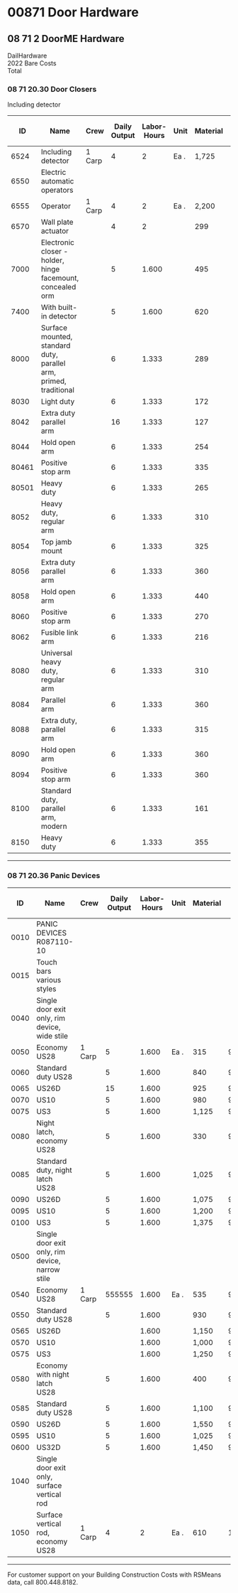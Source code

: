 # 00871 Door Hardware

## 08 71 2 DoorME Hardware

DailHardware  
2022 Bare Costs  
Total

### 08 71 20.30 Door Closers

Including detector

| ID    | Name                                              | Crew   | Daily Output | Labor-Hours | Unit | Material | Labor | Equipment | Total | Total Incl O&P |
|-------|---------------------------------------------------|--------|--------------|-------------|------|----------|-------|-----------|-------|----------------|
| 6524  | Including detector                                | 1 Carp | 4            | 2           | Ea . | 1,725    | 113   |           | 1,838 | 2,075          |
| 6550  | Electric automatic operators                      |        |              |             |      |          |       |           |       |                |
| 6555  | Operator                                          | 1 Carp | 4            | 2           | Ea . | 2,200    | 113   |           | 2,313 | 2,600          |
| 6570  | Wall plate actuator                               |        | 4            | 2           |      | 299      | 113   |           | 412   | 500            |
| 7000  | Electronic closer -holder, hinge facemount, concealed orm |        | 5            | 1.600       |      | 495      | 90    |           | 585   | 680            |
| 7400  | With built-in detector                            |        | 5            | 1.600       |      | 620      | 90    |           | 710   | 820            |
| 8000  | Surface mounted, standard duty, parallel arm, primed, traditional |        | 6            | 1.333       |      | 289      | 75    |           | 364   | 425            |
| 8030  | Light duty                                        |        | 6            | 1.333       |      | 172      | 75    |           | 247   | 300            |
| 8042  | Extra duty parallel arm                           |        | 16           | 1.333       |      | 127      | 75    |           | 202   | 252            |
| 8044  | Hold open arm                                     |        | 6            | 1.333       |      | 254      | 75    |           | 329   | 390            |
| 80461 | Positive stop arm                                 |        | 6            | 1.333       |      | 335      | 75    |           | 410   | 480            |
| 80501 | Heavy duty                                        |        | 6            | 1.333       |      | 265      | 75    |           | 340   | 405            |
| 8052  | Heavy duty, regular arm                           |        | 6            | 1.333       |      | 310      | 75    |           | 385   | 450            |
| 8054  | Top jamb mount                                    |        | 6            | 1.333       |      | 325      | 75    |           | 400   | 465            |
| 8056  | Extra duty parallel arm                           |        | 6            | 1.333       |      | 360      | 75    |           | 435   | 510            |
| 8058  | Hold open arm                                     |        | 6            | 1.333       |      | 440      | 75    |           | 515   | 590            |
| 8060  | Positive stop arm                                 |        | 6            | 1.333       |      | 270      | 75    |           | 345   | 410            |
| 8062  | Fusible link arm                                  |        | 6            | 1.333       |      | 216      | 75    |           | 2911  | 350            |
| 8080  | Universal heavy duty, regular arm                 |        | 6            | 1.333       |      | 310      | 75    |           | 385   | 450            |
| 8084  | Parallel arm                                      |        | 6            | 1.333       |      | 360      | 75    |           | 435   | 505            |
| 8088  | Extra duty, parallel arm                          |        | 6            | 1.333       |      | 315      | 75    |           | 390   | 460            |
| 8090  | Hold open arm                                     |        | 6            | 1.333       |      | 360      | 75    |           | 435   | 505            |
| 8094  | Positive stop arm                                 |        | 6            | 1.333       |      | 360      | 75    |           | 435   | 505            |
| 8100  | Standard duty, parallel arm, modern               |        | 6            | 1.333       |      | 161      | 75    |           | 236   | 289            |
| 8150  | Heavy duty                                        |        | 6            | 1.333       |      | 355      | 75    |           | 430   | 500            |

---

### 08 71 20.36 Panic Devices

| ID    | Name                                              | Crew   | Daily Output | Labor-Hours | Unit | Material | Labor | Equipment | Total | Total Incl O&P |
|-------|---------------------------------------------------|--------|--------------|-------------|------|----------|-------|-----------|-------|----------------|
| 0010  | PANIC DEVICES R087110-10                          |        |              |             |      |          |       |           |       |                |
| 0015  | Touch bars various styles                         |        |              |             |      |          |       |           |       |                |
| 0040  | Single door exit only, rim device, wide stile     |        |              |             |      |          |       |           |       |                |
| 0050  | Economy US28                                      | 1 Carp | 5            | 1.600       | Ea . | 315      | 9022222222 |         | 405   | 480            |
| 0060  | Standard duty US28                                |        | 5            | 1.600       |      | 840      | 90    |           | 9301  | 1,050          |
| 0065  | US26D                                             |        | 15           | 1.600       |      | 925      | 90    |           | 1,015 | 1,150          |
| 0070  | US10                                              |        | 5            | 1.600       |      | 980      | 90    |           | 1,070 | 1,200          |
| 0075  | US3                                               |        | 5            | 1.600       |      | 1,125    | 90    |           | 1,215 | 1,350          |
| 0080  | Night latch, economy US28                         |        | 5            | 1.600       |      | 330      | 90    |           | 420   | 500            |
| 0085  | Standard duty, night latch US28                   |        | 5            | 1.600       |      | 1,025    | 90    |           | 1,115 | 1,250          |
| 0090  | US26D                                             |        | 5            | 1.600       |      | 1,075    | 90    |           | 1,165 | 1,300          |
| 0095  | US10                                              |        | 5            | 1.600       |      | 1,200    | 90    |           | 1,290 | 1,450          |
| 0100  | US3                                               |        | 5            | 1.600       |      | 1,375    | 90    |           | 1,465 | 1,650          |
| 0500  | Single door exit only, rim device, narrow stile   |        |              |             |      |          |       |           |       |                |
| 0540  | Economy US28                                      | 1 Carp | 555555       | 1.600       | Ea . | 535      | 9022222222 |         | 625   | 720            |
| 0550  | Standard duty US28                                |        | 5            | 1.600       |      | 930      | 90    |           | 1,020 | 1,150          |
| 0565  | US26D                                             |        |              | 1.600       |      | 1,150    | 90    |           | 1,240 | 1,375          |
| 0570  | US10                                              |        |              | 1.600       |      | 1,000    | 90    |           | 1,090 | 1,225          |
| 0575  | US3                                               |        |              | 1.600       |      | 1,250    | 90    |           | 1,340 | 1,500          |
| 0580  | Economy with night latch US28                     |        | 5            | 1.600       |      | 400      | 90    |           | 490   | 575            |
| 0585  | Standard duty US28                                |        | 5            | 1.600       |      | 1,100    | 90    |           | 1,190 | 1,350          |
| 0590  | US26D                                             |        | 5            | 1.600       |      | 1,550    | 90    |           | 1,640 | 1,825          |
| 0595  | US10                                              |        | 5            | 1.600       |      | 1,025    | 90    |           | 1,115 | 1,250          |
| 0600  | US32D                                             |        | 5            | 1.600       |      | 1,450    | 90    |           | 1,540 | 1,725          |
| 1040  | Single door exit only, surface vertical rod       |        |              |             |      |          |       |           |       |                |
| 1050  | Surface vertical rod, economy US28                | 1 Carp | 4            | 2           | Ea . | 610      | 1113  |           | 723   | 840            |

---

For customer support on your Building Construction Costs with RSMeans data, call 800.448.8182.